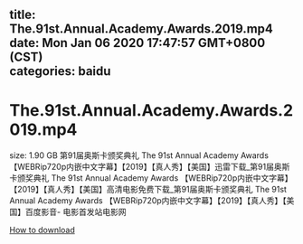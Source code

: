 
title: The.91st.Annual.Academy.Awards.2019.mp4
date: Mon Jan 06 2020 17:47:57 GMT+0800 (CST)    
categories: baidu
---

# The.91st.Annual.Academy.Awards.2019.mp4
size: 1.90 GB
 第91届奥斯卡颁奖典礼 The 91st Annual Academy Awards 【WEBRip720p内嵌中文字幕】【2019】【真人秀】【美国】迅雷下载_第91届奥斯卡颁奖典礼 The 91st Annual Academy Awards 【WEBRip720p内嵌中文字幕】【2019】【真人秀】【美国】高清电影免费下载_第91届奥斯卡颁奖典礼 The 91st Annual Academy Awards 【WEBRip720p内嵌中文字幕】【2019】【真人秀】【美国】百度影音- 电影首发站电影网
 

[How to download](https://bpcam.bemobtrk.com/go/2ceec3aa-1ca2-46d6-b9ff-aaa5c184517c?jno=5048)